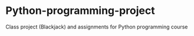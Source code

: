 # Python-programming-project

Class project (Blackjack) and assignments for Python programming course
